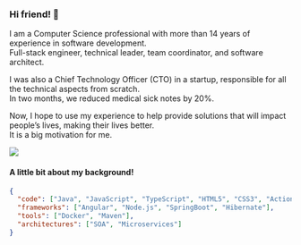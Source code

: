 ### Hi friend! 👋 

I am a Computer Science professional with more than 14 years of experience in software development.  
Full-stack engineer, technical leader, team coordinator, and software architect.

I was also a Chief Technology Officer (CTO) in a startup, responsible for all the technical aspects from scratch.  
In two months, we reduced medical sick notes by 20%.

Now, I hope to use my experience to help provide solutions that will impact people’s lives, making their lives better.  
It is a big motivation for me.


<a href="https://www.linkedin.com/in/giuliano-rezende/?locale=en_US"><img src="https://img.shields.io/badge/LinkedIn-0077B5?style=for-the-badge&logo=linkedin&logoColor=white" /></a>
            

#### A little bit about my background!

```json
{
  "code": ["Java", "JavaScript", "TypeScript", "HTML5", "CSS3", "ActionScript"],
  "frameworks": ["Angular", "Node.js", "SpringBoot", "Hibernate"],
  "tools": ["Docker", "Maven"],
  "architectures": ["SOA", "Microservices"]
}
```



<!--
**subgiu/subgiu** is a ✨ _special_ ✨ repository because its `README.md` (this file) appears on your GitHub profile.

Here are some ideas to get you started:

- 🔭 I’m currently working on ...
- 🌱 I’m currently learning ...
- 👯 I’m looking to collaborate on ...
- 🤔 I’m looking for help with ...
- 💬 Ask me about ...
- 📫 How to reach me: ...
- 😄 Pronouns: ...
- ⚡ Fun fact: ...
-->
